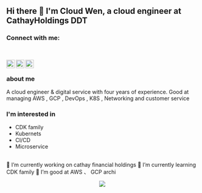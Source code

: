 ## Hi there 👋 I'm Cloud Wen, a cloud engineer at CathayHoldings DDT

### Connect with me:

</br>

[<img align="left" alt="cloud_wen | Twitter" width="22px" src="https://cdn.jsdelivr.net/npm/simple-icons@3.13.0/icons/facebook.svg" />](https://www.facebook.com/cloud.wen.9/)
[<img align="left" alt="cloud_Wen | LinkedIn" width="22px" src="https://cdn.jsdelivr.net/npm/simple-icons@v3/icons/linkedin.svg" />](https://www.linkedin.com/in/cloudwen/)
[<img align="left" alt="cloud.wen | Instagram" width="22px" src="https://cdn.jsdelivr.net/npm/simple-icons@v3/icons/instagram.svg" />](https://www.instagram.com/cloudwen_1022/)
</br>

### about me

A cloud engineer & digital service with four years of experience. Good at managing AWS , GCP , DevOps , K8S , Networking and customer service

### I'm interested in

- CDK family
- Kubernets
- CI/CD
- Microservice

<br>
🔭 I’m currently working on cathay financial holdings
🌱 I’m currently learning CDK family
👯 I’m good at AWS 、 GCP archi

<br>

<p align = "center">
  <img src = "https://github-readme-stats.vercel.app/api?username=WEight22&show_icons=true&theme=nord&line_height=27">

